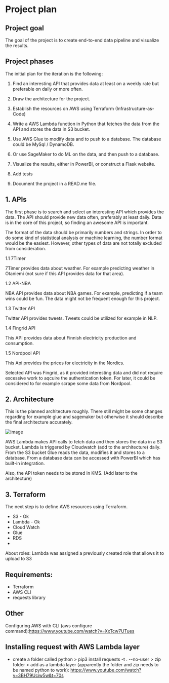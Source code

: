 # Project plan

## Project goal

The goal of the project is to create end-to-end data pipeline and visualize the results.

## Project phases

The initial plan for the iteration is the following:

1. Find an interesting API that provides data at least on a weekly rate but preferable on daily or more often.

2. Draw the architecture for the project.

3. Establish the resources on AWS using Terraform (Infrastructure-as-Code)

4. Write a AWS Lambda function in Python that fetches the data from the API and stores the data in S3 bucket.

5. Use AWS Glue to modify data and to push to a database. The database could be MySql / DynamoDB.
5. Or use SageMaker to do ML on the data, and then push to a database.

6. Visualize the results, either in PowerBI, or construct a Flask website.

7. Add tests

8. Document the project in a READ.me file.

## 1. APIs

The first phase is to search and select an interesting API which provides the data. The API should provide new data often, preferably at least daily. Data is in the core of this project, so finding an awesome API is important.

The format of the data should be primarily numbers and strings. In order to do some kind of statistical analysis or machine learning, the number format would be the easiest. However, other types of data are not totally excluded from consideration.

1.1 7Timer

7Timer provides data about weather. For example predicting weather in Otaniemi (not sure if this API provides data for that area).

1.2 API-NBA

NBA API provides data about NBA games. For example, predicting if a team wins could be fun. The data might not be frequent enough for this project.

1.3 Twitter API

Twitter API provides tweets. Tweets could be utilized for example in NLP.

1.4 Fingrid API

This API provides data about Finnish electricity production and consumption.

1.5 Nordpool API

This Api provides the prices for electricity in the Nordics.

Selected API was Fingrid, as it provided interesting data and did not require excessive work to aqcuire the authentication token. For later, it could be considered to for example scrape some data from Nordpool.

## 2. Architecture

This is the planned architecture roughly. There still might be some changes regarding for example glue and sagemaker but otherwise it should describe the final architecture accurately.

![image](https://user-images.githubusercontent.com/75692903/198521668-4c653f48-6ca4-496b-b622-cbc48ef4e733.png)

AWS Lambda makes API calls to fetch data and then stores the data in a S3 bucket. Lambda is triggered by Cloudwatch (add to the architecture) daily. From the S3 bucket Glue reads the data, modifies it and stores to a database. From a database data can be accessed with PowerBI which has built-in integration.

Also, the API token needs to be stored in KMS. (Add later to the architecture)

## 3. Terraform
The next step is to define AWS resources using Terraform. 

- S3 - Ok
- Lambda - Ok
- Cloud Watch
- Glue
- RDS
- 

About roles: Lambda was assigned a previously created role that allows it to upload to S3

## Requirements:
- Terraform
- AWS CLI
- requests library

## Other 
Configuring AWS with CLI (aws configure command):https://www.youtube.com/watch?v=XxTcw7UTues

## Installing request with AWS Lambda layer
- create a folder called python > pip3 install requests -t . --no-user > zip folder > add as a lambda layer (apparently the folder and zip needs to be named python to work): https://www.youtube.com/watch?v=3BH79Uciw5w&t=70s
